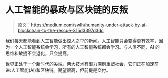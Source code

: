# 人工智能的暴政与区块链的反叛

> 原文：<https://medium.com/swlh/humanity-under-attack-by-ai-blockchain-to-the-rescue-315d3397d3dc>

我们每天都能看到人工智能做出惊人之举的新闻。人工智能只会变得更有效率，因为一个人工智能系统会学习，所有的人工智能系统都会学习。与人类不同，AI 的思维和敏捷不会退化，只会提高。

世界正处于一个新时代的尖端。两大技术有潜力深刻重塑社会，它们正在加速前进:人工智能(AI)和区块链。期望很高，但前提是交付。